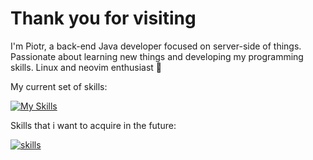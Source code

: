 <h1> Thank you for visiting</h1>

<p>I'm Piotr, a back-end Java developer focused on server-side of things. Passionate about learning new things and developing my programming skills. Linux and neovim enthusiast 🐧 </p>

<p>My current set of skills:</p>

[![My Skills](https://skillicons.dev/icons?i=git,java,spring,hibernate,maven,mysql,postman,py,flask,html,css,js,bootstrap,bash,powershell,linux,neovim)](https://skillicons.dev)

<p>Skills that i want to acquire in the future:</p>

[![skills](https://skillicons.dev/icons?i=react,kotlin,golang)](https://skillicons.dev)
